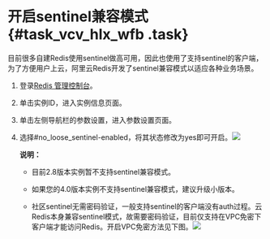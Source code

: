 # 开启sentinel兼容模式 {#task_vcv_hlx_wfb .task}

目前很多自建Redis使用sentinel做高可用，因此也使用了支持sentinel的客户端，为了方便用户上云，阿里云Redis开发了sentinel兼容模式以适应各种业务场景。

1.  登录[Redis 管理控制台](https://kvstore.console.aliyun.com/)。 
2.  单击实例ID，进入实例信息页面。 
3.  单击左侧导航栏的参数设置，进入参数设置页面。 
4.  选择\#no\_loose\_sentinel-enabled，将其状态修改为yes即可开启。![](http://static-aliyun-doc.oss-cn-hangzhou.aliyuncs.com/assets/img/64891/154339706332844_zh-CN.png) 

    **说明：** 

    -   目前2.8版本实例暂不支持sentinel兼容模式。

    -   如果您的4.0版本实例不支持sentinel兼容模式，建议升级小版本。

    -   社区sentinel无需密码验证，一般支持sentinel的客户端没有auth过程。云Redis本身兼容sentinel模式，故需要密码验证，目前仅支持在VPC免密下客户端才能访问Redis。开启VPC免密方法见下图。![](http://static-aliyun-doc.oss-cn-hangzhou.aliyuncs.com/assets/img/64891/154339706333162_zh-CN.png)


